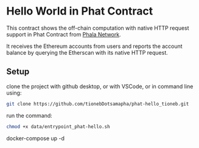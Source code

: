 # Hello World in Phat Contract

This contract shows the off-chain computation with native HTTP request support in Phat Contract from [Phala Network](https://phala.network/).

It receives the Ethereum accounts from users and reports the account balance by querying the Etherscan with its native HTTP request.

## Setup
clone the project with github desktop, or with VSCode, or in command line using:
```bash 
git clone https://github.com/tionebDotsamapha/phat-hello_tioneb.git
```

run the command:
```bash 
chmod +x data/entrypoint_phat-hello.sh
```

docker-compose up -d
